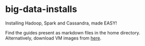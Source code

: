 # big-data-installs
Installing Hadoop, Spark and Cassandra, made EASY!

Find the guides present as markdown files in the home directory. 
Alternatively, download VM images from [here](https://drive.google.com/drive/folders/1yrdcQtoPHdtOYfsQRC19bj1ZJDYAGcrd?usp=sharing).
